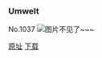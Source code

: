 ### Umwelt
No.1037
![图片不见了~~~](https://imgs.xkcd.com/comics/reviews.png)

[原址](https://xkcd.com//1037) [下载](https://imgs.xkcd.com/comics/reviews.png)

